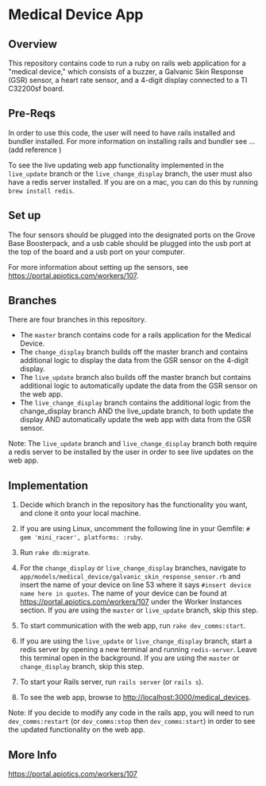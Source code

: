 # Medical Device App

## Overview
This repository contains code to run a ruby on rails web application for a "medical device," which consists of a buzzer, a Galvanic Skin Response (GSR) sensor, a heart rate sensor, and a 4-digit display connected to a TI C32200sf board.

## Pre-Reqs

In order to use this code, the user will need to have rails installed and bundler installed. For more information on installing rails and bundler see …(add reference ) 

To see the live updating web app functionality implemented in the `live_update` branch or the `live_change_display` branch, the user must also have a redis server installed.  If you are on a mac, you can do this by running `brew install redis`.


## Set up

The four sensors should be plugged into the designated ports on the Grove Base Boosterpack, and a usb cable should be plugged into the usb port at the top of the board and a usb port on your computer.  

For more information about setting up the sensors, see <https://portal.apiotics.com/workers/107>.

## Branches

There are four branches in this repository.

* The `master` branch contains code for a rails application for the Medical Device.
* The `change_display` branch builds off the master branch and contains additional logic to display the data from the GSR sensor on the 4-digit display.
* The `live_update` branch also builds off the master branch but contains additional logic to automatically update the data from the GSR sensor on the web app. 
* The `live_change_display` branch contains the additional logic from the change_display branch AND the live_update branch, to both update the display AND automatically update the web app with data from the GSR sensor.

Note: The `live_update` branch and `live_change_display` branch both require a redis server to be installed by the user in order to see live updates on the web app.

## Implementation

1. Decide which branch in the repository has the functionality you want, and clone it onto your local machine.

2. If you are using Linux, uncomment the following line in your Gemfile:
`# gem 'mini_racer', platforms: :ruby`.

3. Run `rake db:migrate`.

4. For the `change_display` or `live_change_display` branches, navigate to `app/models/medical_device/galvanic_skin_response_sensor.rb` and insert the name of your device on line 53 where it says `#insert device name here in quotes`.  The name of your device can be found at <https://portal.apiotics.com/workers/107> under the Worker Instances section.  If you are using the `master` or `live_update` branch, skip this step.

5. To start communication with the web app, run `rake dev_comms:start`.

6. If you are using the `live_update` or `live_change_display` branch, start a redis server by opening a new terminal and running `redis-server`.  Leave this terminal open in the background.  If you are using the `master` or `change_display` branch, skip this step.

7. To start your Rails server, run `rails server` (or `rails s`).

8. To see the web app, browse to <http://localhost:3000/medical_devices>.

Note: 
If you decide to modify any code in the rails app, you will need to run `dev_comms:restart` (or `dev_comms:stop` then `dev_comms:start`) in order to see the updated functionality on the web app.  


## More Info
<https://portal.apiotics.com/workers/107>



